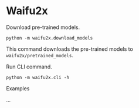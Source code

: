 # Waifu2x

Download pre-trained models.
```
python -m waifu2x.download_models
```
This command downloads the pre-trained models to `waifu2x/pretrained_models`.

Run CLI command.
```
python -m waifu2x.cli -h
```

Examples

...
